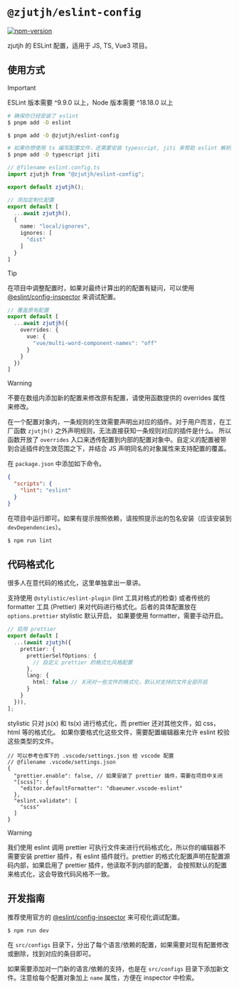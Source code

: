 # `@zjutjh/eslint-config`

[![npm-version](https://img.shields.io/npm/v/%40zjutjh%2Feslint-config
)](https://www.npmjs.com/package/@zjutjh/eslint-config)

zjutjh 的 ESLint 配置，适用于 JS, TS, Vue3 项目。

## 使用方式

> [!IMPORTANT]
> ESLint 版本需要 ^9.9.0 以上，Node 版本需要 ^18.18.0 以上

```sh
# 确保你已经安装了 eslint
$ pnpm add -D eslint

$ pnpm add -D @zjutjh/eslint-config

# 如果你想使用 ts 编写配置文件，还需要安装 typescript, jiti 来帮助 eslint 解析配置
$ pnpm add -D typescript jiti
```

```ts
// @filename eslint.config.ts
import zjutjh from "@zjutjh/eslint-config";

export default zjutjh();
```

```ts
// 添加定制化配置
export default [
  ...await zjutjh(),
  {
    name: "local/ignores",
    ignores: [
      "dist"
    ]
  }
]
```

> [!TIP]
> 在项目中调整配置时，如果对最终计算出的的配置有疑问，可以使用 [@eslint/config-inspector](https://github.com/eslint/config-inspector) 来调试配置。

```ts
// 覆盖原有配置
export default [
  ...await zjutjh({
    overrides: {
      vue: {
        "vue/multi-word-component-names": "off"
      }
    }
  })
]
```

> [!WARNING]
> 不要在数组内添加新的配置来修改原有配置，请使用函数提供的 overrides 属性来修改。
>
> 在一个配置对象内，一条规则的生效需要声明出对应的插件。对于用户而言，在工厂函数 `zjutjh()` 之外声明规则，无法直接获知一条规则对应的插件是什么。
> 所以函数开放了 `overrides` 入口来透传配置到内部的配置对象中。自定义的配置被带到合适插件的生效范围之下，并结合 JS 声明同名的对象属性来支持配置的覆盖。

在 `package.json` 中添加如下命令。

```json
{
  "scripts": {
    "lint": "eslint"
  }
}
```

在项目中运行即可。如果有提示按照依赖，请按照提示出的包名安装（应该安装到 `devDependencies`）。

```sh
$ npm run lint
```

## 代码格式化

很多人在意代码的格式化，这里单独拿出一章讲。

支持使用 `@stylistic/eslint-plugin` (lint 工具对格式的检查) 或者传统的 formatter 工具
(Prettier) 来对代码进行格式化。后者的具体配置放在 `options.prettier` stylistic 默认开启，
如果要使用 formatter，需要手动开启。

```ts
// 启用 prettier
export default [
  ...(await zjutjh({
    prettier: {
      prettierSelfOptions: {
        // 自定义 prettier 的格式化风格配置
      },
      lang: {
        html: false // 关闭对一些文件的格式化，默认对支持的文件全部开启
      }
    }
  })),
];
```

stylistic 只对 js(x) 和 ts(x) 进行格式化，而 prettier 还对其他文件，如 css，html 等的格式化。
如果你要格式化这些文件，需要配置编辑器来允许 eslint 校验这些类型的文件。

```jsonc
// 可以参考仓库下的 .vscode/settings.json 给 vscode 配置
// @filename .vscode/settings.json
{
  "prettier.enable": false, // 如果安装了 prettier 插件，需要在项目中关闭
  "[scss]": {
    "editor.defaultFormatter": "dbaeumer.vscode-eslint"
  },
  "eslint.validate": [
    "scss"
  ]
}
```

> [!WARNING]
> 我们使用 eslint 调用 prettier 可执行文件来进行代码格式化，所以你的编辑器不需要安装 prettier 插件，有
> eslint 插件就行。prettier 的格式化配置声明在配置源码内部，如果启用了 prettier 插件，他读取不到内部的配置，
> 会按照默认的配置来格式化，这会导致代码风格不一致。

## 开发指南

推荐使用官方的 [@eslint/config-inspector](https://github.com/eslint/config-inspector) 来可视化调试配置。

```sh
$ npm run dev
```

在 `src/configs` 目录下，分出了每个语言/依赖的配置，如果需要对现有配置修改或删除，找到对应的条目即可。

如果需要添加对一门新的语言/依赖的支持，也是在 `src/configs` 目录下添加新文件。注意给每个配置对象加上 `name` 属性，方便在 inspector 中检索。
